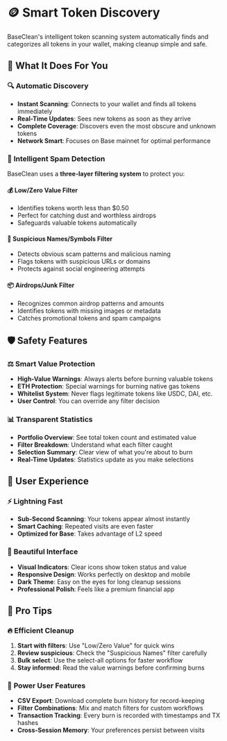 # 🪙 Smart Token Discovery

BaseClean's intelligent token scanning system automatically finds and categorizes all tokens in your wallet, making cleanup simple and safe.

## 🎯 **What It Does For You**

### 🔍 **Automatic Discovery**
- **Instant Scanning**: Connects to your wallet and finds all tokens immediately
- **Real-Time Updates**: Sees new tokens as soon as they arrive
- **Complete Coverage**: Discovers even the most obscure and unknown tokens
- **Network Smart**: Focuses on Base mainnet for optimal performance

### 🧠 **Intelligent Spam Detection**

BaseClean uses a **three-layer filtering system** to protect you:

#### 💰 **Low/Zero Value Filter**
- Identifies tokens worth less than $0.50
- Perfect for catching dust and worthless airdrops
- Safeguards valuable tokens automatically

#### 🚨 **Suspicious Names/Symbols Filter**  
- Detects obvious scam patterns and malicious naming
- Flags tokens with suspicious URLs or domains
- Protects against social engineering attempts

#### 📦 **Airdrops/Junk Filter**
- Recognizes common airdrop patterns and amounts
- Identifies tokens with missing images or metadata
- Catches promotional tokens and spam campaigns

## 🛡️ **Safety Features**

### ⚖️ **Smart Value Protection**
- **High-Value Warnings**: Always alerts before burning valuable tokens
- **ETH Protection**: Special warnings for burning native gas tokens
- **Whitelist System**: Never flags legitimate tokens like USDC, DAI, etc.
- **User Control**: You can override any filter decision

### 📊 **Transparent Statistics**
- **Portfolio Overview**: See total token count and estimated value
- **Filter Breakdown**: Understand what each filter caught
- **Selection Summary**: Clear view of what you're about to burn
- **Real-Time Updates**: Statistics update as you make selections

## 🚀 **User Experience**

### ⚡ **Lightning Fast**
- **Sub-Second Scanning**: Your tokens appear almost instantly  
- **Smart Caching**: Repeated visits are even faster
- **Optimized for Base**: Takes advantage of L2 speed

### 🎨 **Beautiful Interface**
- **Visual Indicators**: Clear icons show token status and value
- **Responsive Design**: Works perfectly on desktop and mobile
- **Dark Theme**: Easy on the eyes for long cleanup sessions
- **Professional Polish**: Feels like a premium financial app

## 🌟 **Pro Tips**

### 🔥 **Efficient Cleanup**
1. **Start with filters**: Use "Low/Zero Value" for quick wins
2. **Review suspicious**: Check the "Suspicious Names" filter carefully  
3. **Bulk select**: Use the select-all options for faster workflow
4. **Stay informed**: Read the value warnings before confirming burns

### 🎯 **Power User Features**
- **CSV Export**: Download complete burn history for record-keeping
- **Filter Combinations**: Mix and match filters for custom workflows
- **Transaction Tracking**: Every burn is recorded with timestamps and TX hashes
- **Cross-Session Memory**: Your preferences persist between visits 